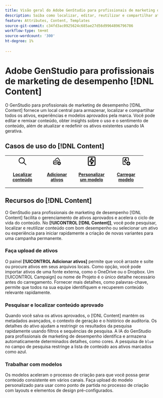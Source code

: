 ```yaml
---
title: Visão geral do Adobe GenStudio para profissionais de marketing de desempenho [!DNL Content]
description: Saiba como localizar, editar, reutilizar e compartilhar ativos aprovados pela marca em um portal intuitivo.
feature: Attributes, Content, Templates
source-git-commit: c34fd3ac0925624c685ae27d56d9964896796786
workflow-type: tm+mt
source-wordcount: '300'
ht-degree: 1%

---
```



# Adobe GenStudio para profissionais de marketing de desempenho [!DNL Content]

O GenStudio para profissionais de marketing de desempenho [!DNL Content] fornece um local central para armazenar, localizar e compartilhar todos os ativos, experiências e modelos aprovados pela marca. Você pode editar e remixar conteúdo, obter insights sobre o uso e o sentimento de conteúdo, além de atualizar e redefinir os ativos existentes usando IA gerativa.

## Casos de uso do [!DNL Content]

<table style="table-layout:fixed">
<tr style="border: 0;">
   <td align="center" valign="top" width="100">
      <a href="../content/manage-assets.md#search">
         <img alt="lente de aumento" src="../../assets/icons/icon-search-35.svg" width="35">
      </a>
      <p>
         <a href="../content/manage-assets.md#search">
         <strong>Localizar conteúdo</strong>
         </a>
      </p>
   </td>
   <td align="center" valign="top" width="100">
      <a href="../content/manage-assets.md">
         <img alt="imagens com sinal de mais" src="../../assets/icons/icon-addContent-35.svg" width="35">
      </a>
      <p>
         <a href="../content/manage-assets.md">
         <strong>Adicionar ativos</strong>
         </a>
      </p>
   </td>
   <td align="center" valign="top" width="100">
      <a href="../content/customize-template.md">
         <img alt="raio parafuso no ativo" src="../../assets/icons/icon-template-35.svg" width="35">
      </a>
      <p>
         <a href="../content/customize-template.md">
         <strong>Personalizar um modelo</strong>
         </a>
      </p>
   </td>
   <td align="center" valign="top" width="100">
      <a href="../content/use-templates.md">
         <img alt="raio parafuso no ativo com sinal de mais" src="../../assets/icons/icon-addTemplate-35.svg" width="35">
      </a>
      <p>
         <a href="../content/use-templates.md#upload-a-template">
         <strong>Carregar modelo</strong>
         </a>
      </p>
   </td>
</tr>
</table>

## Recursos do [!DNL Content]

O GenStudio para profissionais de marketing de desempenho [!DNL Content] facilita o gerenciamento de ativos aprovados e acelera o ciclo de vida do conteúdo. No **[!UICONTROL [!DNL Content]]**, você pode pesquisar, localizar e reutilizar conteúdo com bom desempenho ou selecionar um ativo ou experiência para iniciar rapidamente a criação de novas variantes para uma campanha permanente.

### Faça upload de ativos

O painel **[!UICONTROL Adicionar ativos]** permite que você arraste e solte ou procure ativos em seus arquivos locais. Como opção, você pode importar ativos de uma fonte externa, como o OneDrive ou o Dropbox. Um [!UICONTROL Campaign] ou nome de Projeto é o único detalhe necessário antes do carregamento. Fornecer mais detalhes, como palavras-chave, permite que todos na sua equipe identifiquem e recuperem conteúdo relevante rapidamente.

### Pesquisar e localizar conteúdo aprovado

Quando você salva os ativos aprovados, o [!DNL Content] mantém os metadados avançados, o contexto de geração e o histórico de auditoria. Os detalhes do ativo ajudam a restringir os resultados da pesquisa rapidamente usando filtros e sequências de pesquisa. A IA do GenStudio para profissionais de marketing de desempenho identifica e armazena automaticamente determinados detalhes, como cores. A pesquisa de `blue` no campo de pesquisa restringe a lista de conteúdo aos ativos marcados como azul.

### Trabalhar com modelos

Os modelos aceleram o processo de criação para que você possa gerar conteúdo consistente em vários canais. Faça upload do modelo personalizado para usar como ponto de partida no processo de criação com layouts e elementos de design pré-configurados.
